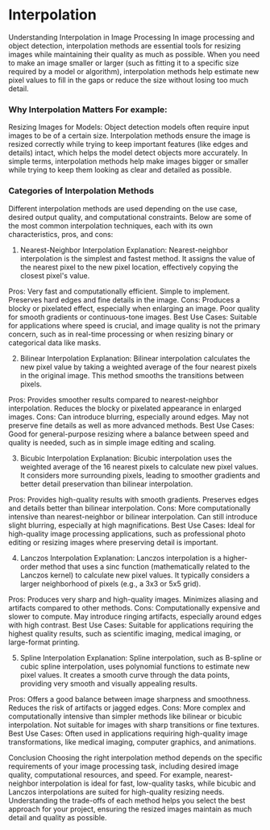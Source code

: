 # Interpolation
Understanding Interpolation in Image Processing
In image processing and object detection, interpolation methods are essential tools for resizing images while maintaining their quality as much as possible. When you need to make an image smaller or larger (such as fitting it to a specific size required by a model or algorithm), interpolation methods help estimate new pixel values to fill in the gaps or reduce the size without losing too much detail.

### **Why Interpolation Matters For example:**

Resizing Images for Models: Object detection models often require input images to be of a certain size. Interpolation methods ensure the image is resized correctly while trying to keep important features (like edges and details) intact, which helps the model detect objects more accurately. In simple terms, interpolation methods help make images bigger or smaller while trying to keep them looking as clear and detailed as possible.

### **Categories of Interpolation Methods**
Different interpolation methods are used depending on the use case, desired output quality, and computational constraints. Below are some of the most common interpolation techniques, each with its own characteristics, pros, and cons:

1. Nearest-Neighbor Interpolation
Explanation: Nearest-neighbor interpolation is the simplest and fastest method. It assigns the value of the nearest pixel to the new pixel location, effectively copying the closest pixel's value.

Pros:
Very fast and computationally efficient.
Simple to implement.
Preserves hard edges and fine details in the image.
Cons:
Produces a blocky or pixelated effect, especially when enlarging an image.
Poor quality for smooth gradients or continuous-tone images.
Best Use Cases: Suitable for applications where speed is crucial, and image quality is not the primary concern, such as in real-time processing or when resizing binary or categorical data like masks.

2. Bilinear Interpolation
Explanation: Bilinear interpolation calculates the new pixel value by taking a weighted average of the four nearest pixels in the original image. This method smooths the transitions between pixels.

Pros:
Provides smoother results compared to nearest-neighbor interpolation.
Reduces the blocky or pixelated appearance in enlarged images.
Cons:
Can introduce blurring, especially around edges.
May not preserve fine details as well as more advanced methods.
Best Use Cases: Good for general-purpose resizing where a balance between speed and quality is needed, such as in simple image editing and scaling.

3. Bicubic Interpolation
Explanation: Bicubic interpolation uses the weighted average of the 16 nearest pixels to calculate new pixel values. It considers more surrounding pixels, leading to smoother gradients and better detail preservation than bilinear interpolation.

Pros:
Provides high-quality results with smooth gradients.
Preserves edges and details better than bilinear interpolation.
Cons:
More computationally intensive than nearest-neighbor or bilinear interpolation.
Can still introduce slight blurring, especially at high magnifications.
Best Use Cases: Ideal for high-quality image processing applications, such as professional photo editing or resizing images where preserving detail is important.

4. Lanczos Interpolation
Explanation: Lanczos interpolation is a higher-order method that uses a sinc function (mathematically related to the Lanczos kernel) to calculate new pixel values. It typically considers a larger neighborhood of pixels (e.g., a 3x3 or 5x5 grid).

Pros:
Produces very sharp and high-quality images.
Minimizes aliasing and artifacts compared to other methods.
Cons:
Computationally expensive and slower to compute.
May introduce ringing artifacts, especially around edges with high contrast.
Best Use Cases: Suitable for applications requiring the highest quality results, such as scientific imaging, medical imaging, or large-format printing.

5. Spline Interpolation
Explanation: Spline interpolation, such as B-spline or cubic spline interpolation, uses polynomial functions to estimate new pixel values. It creates a smooth curve through the data points, providing very smooth and visually appealing results.

Pros:
Offers a good balance between image sharpness and smoothness.
Reduces the risk of artifacts or jagged edges.
Cons:
More complex and computationally intensive than simpler methods like bilinear or bicubic interpolation.
Not suitable for images with sharp transitions or fine textures.
Best Use Cases: Often used in applications requiring high-quality image transformations, like medical imaging, computer graphics, and animations.

Conclusion
Choosing the right interpolation method depends on the specific requirements of your image processing task, including desired image quality, computational resources, and speed. For example, nearest-neighbor interpolation is ideal for fast, low-quality tasks, while bicubic and Lanczos interpolations are suited for high-quality resizing needs. Understanding the trade-offs of each method helps you select the best approach for your project, ensuring the resized images maintain as much detail and quality as possible.
